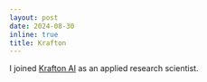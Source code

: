 ```yaml
---
layout: post
date: 2024-08-30
inline: true
title: Krafton
---
```

I joined [Krafton AI](https://www.krafton.ai/ko/) as an applied research scientist.